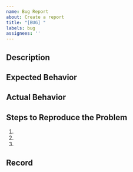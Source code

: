```yaml
---
name: Bug Report
about: Create a report
title: "[BUG] "
labels: bug
assignees: ''
---
```


## Description

## Expected Behavior


## Actual Behavior


## Steps to Reproduce the Problem

  1.
  2.
  3.

## Record